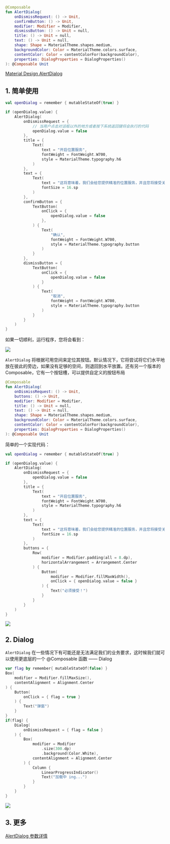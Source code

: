 ``` kotlin
@Composable
fun AlertDialog(
    onDismissRequest: () -> Unit,
    confirmButton: () -> Unit,
    modifier: Modifier = Modifier,
    dismissButton: () -> Unit = null,
    title: () -> Unit = null,
    text: () -> Unit = null,
    shape: Shape = MaterialTheme.shapes.medium,
    backgroundColor: Color = MaterialTheme.colors.surface,
    contentColor: Color = contentColorFor(backgroundColor),
    properties: DialogProperties = DialogProperties()
): @Composable Unit
```

[Material Design AlertDialog](https://material.io/components/dialogs#alert-dialog)

## 1. 简单使用

``` kotlin
val openDialog = remember { mutableStateOf(true) }

if (openDialog.value) {
    AlertDialog(
        onDismissRequest = {
            // 当用户点击对话框以外的地方或者按下系统返回键将会执行的代码
            openDialog.value = false
        },
        title = {
            Text(
                text = "开启位置服务",
                fontWeight = FontWeight.W700,
                style = MaterialTheme.typography.h6
            )
        },
        text = {
            Text(
                text = "这将意味着，我们会给您提供精准的位置服务，并且您将接受关于您订阅的位置信息",
                fontSize = 16.sp
            )
        },
        confirmButton = {
            TextButton(
                onClick = {
                    openDialog.value = false
                },
            ) {
                Text(
                    "确认",
                    fontWeight = FontWeight.W700,
                    style = MaterialTheme.typography.button
                )
            }
        },
        dismissButton = {
            TextButton(
                onClick = {
                    openDialog.value = false
                }
            ) {
                Text(
                    "取消",
                    fontWeight = FontWeight.W700,
                    style = MaterialTheme.typography.button
                )
            }
        }
    )
}
```

如果一切顺利，运行程序，您将会看到：

![]({{config.assets}}/elements/alertdialog/demo.png)

`AlertDialog` 将根据可用空间来定位其按钮。默认情况下，它将尝试将它们水平地放在彼此的旁边，如果没有足够的空间，则退回到水平放置。还有另一个版本的 Composable，它有一个按钮槽，可以提供自定义的按钮布局

``` kotlin
@Composable
fun AlertDialog(
    onDismissRequest: () -> Unit,
    buttons: () -> Unit,
    modifier: Modifier = Modifier,
    title: () -> Unit = null,
    text: () -> Unit = null,
    shape: Shape = MaterialTheme.shapes.medium,
    backgroundColor: Color = MaterialTheme.colors.surface,
    contentColor: Color = contentColorFor(backgroundColor),
    properties: DialogProperties = DialogProperties()
): @Composable Unit
```

简单的一个实现代码：

``` kotlin
val openDialog = remember { mutableStateOf(true) }

if (openDialog.value) {
    AlertDialog(
        onDismissRequest = {
            openDialog.value = false
        },
        title = {
            Text(
                text = "开启位置服务",
                fontWeight = FontWeight.W700,
                style = MaterialTheme.typography.h6
            )
        },
        text = {
            Text(
                text = "这将意味着，我们会给您提供精准的位置服务，并且您将接受关于您订阅的位置信息",
                fontSize = 16.sp
            )
        },
        buttons = {
            Row(
                modifier = Modifier.padding(all = 8.dp),
                horizontalArrangement = Arrangement.Center
            ) {
                Button(
                    modifier = Modifier.fillMaxWidth(),
                    onClick = { openDialog.value = false }
                ) {
                    Text("必须接受！")
                }
            }
        }
    )
}
```

![]({{config.assets}}/elements/alertdialog/demo2.png)

## 2. Dialog

`AlertDialog` 在一些情况下有可能还是无法满足我们的业务要求，这时候我们就可以使用更底层的一个 @Composable 函数 —— Dialog

``` kotlin
var flag by remember{ mutableStateOf(false) }
Box(
    modifier = Modifier.fillMaxSize(),
    contentAlignment = Alignment.Center
) {
    Button(
        onClick = { flag = true }
    ) {
        Text("弹窗")
    }
}
if(flag) {
    Dialog(
        onDismissRequest = { flag = false }
    ) {
        Box(
            modifier = Modifier
                .size(300.dp)
                .background(Color.White),
            contentAlignment = Alignment.Center
        ) {
            Column {
                LinearProgressIndicator()
                Text("加载中 ing...")
            }
        }
    }
}
```

![]({{config.assets}}/elements/alertdialog/demo.gif)

## 3. 更多
[AlertDialog 参数详情](https://developer.android.com/reference/kotlin/androidx/compose/material/package-summary#AlertDialog(kotlin.Function0,kotlin.Function0,androidx.compose.ui.Modifier,kotlin.Function0,kotlin.Function0,kotlin.Function0,androidx.compose.ui.graphics.Shape,androidx.compose.ui.graphics.Color,androidx.compose.ui.graphics.Color,androidx.compose.ui.window.DialogProperties))
